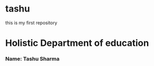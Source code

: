 # tashu
this is my first repository<br>
<h1>Holistic Department of education
</h1>
<h3>Name: Tashu Sharma
</h3>

 